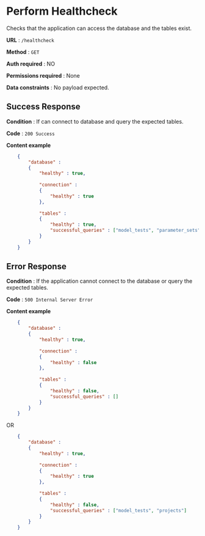 # Perform Healthcheck
Checks that the application can access the database and the tables exist.

**URL** : `/healthcheck`

**Method** : `GET`

**Auth required** : NO

**Permissions required** : None

**Data constraints** : No payload expected.

## Success Response

**Condition** : If can connect to database and query the expected tables.

**Code** : `200 Success`

**Content example**

```json
    {
        "database" :
        {
            "healthy" : true,
            
            "connection" :
            {
                "healthy" : true
            },
            
            "tables" :
            {
                "healthy" : true,
                "successful_queries" : ["model_tests", "parameter_sets", "projects", "trained_models"]
            }    
        }
    }
```

## Error Response

**Condition** : If the application cannot connect to the database or query the expected tables.

**Code** : `500 Internal Server Error`

**Content example**

```json
    {
        "database" :
        {
            "healthy" : true,
            
            "connection" :
            {
                "healthy" : false
            },
            
            "tables" :
            {
                "healthy" : false,
                "successful_queries" : []
            }    
        }
    }
```

OR

```json
    {
        "database" :
        {
            "healthy" : true,
            
            "connection" :
            {
                "healthy" : true
            },
            
            "tables" :
            {
                "healthy" : false,
                "successful_queries" : ["model_tests", "projects"]
            }    
        }
    }
```

